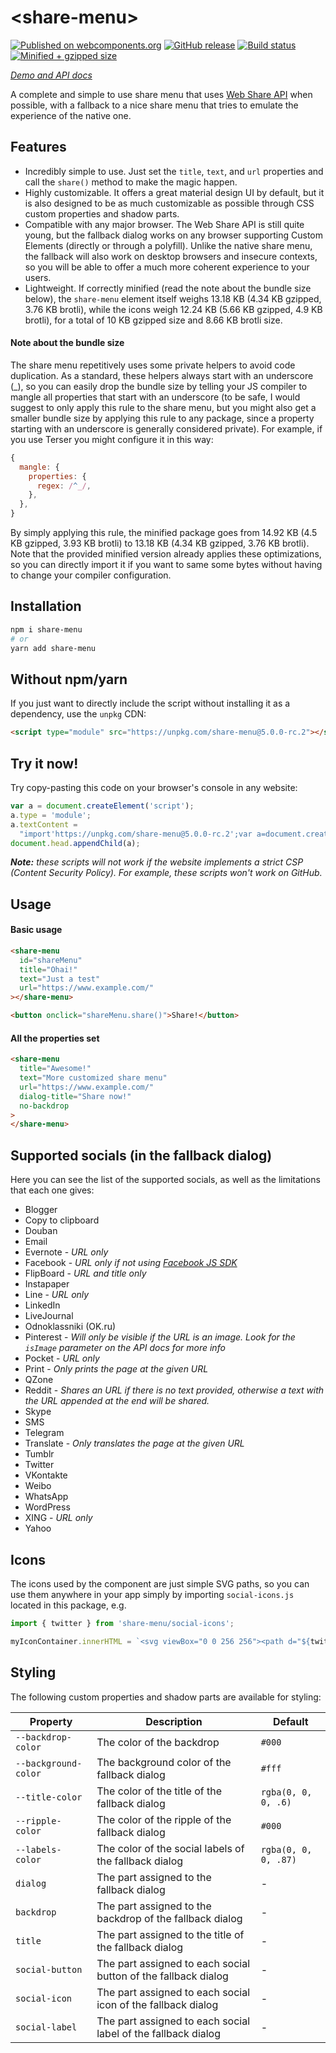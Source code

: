 # \<share-menu\>

[![Published on webcomponents.org](https://img.shields.io/badge/webcomponents.org-published-blue.svg)](https://www.webcomponents.org/element/share-menu)
[![GitHub release](https://img.shields.io/github/release/Dabolus/share-menu/all.svg)](https://github.com/Dabolus/share-menu)
[![Build status](https://github.com/Dabolus/share-menu/workflows/Lint%2C%20test%20and%20build/badge.svg)](https://github.com/Dabolus/share-menu/actions?query=workflow%3A%22Lint%2C+test+and+build%22)
[![Minified + gzipped size](https://img.shields.io/bundlephobia/minzip/share-menu.svg)](https://bundlephobia.com/result?p=share-menu)

_[Demo and API docs](https://www.webcomponents.org/element/share-menu)_

A complete and simple to use share menu that uses
[Web Share API](https://developers.google.com/web/updates/2016/10/navigator-share)
when possible, with a fallback to a nice share menu that tries to emulate the
experience of the native one.

## Features

- Incredibly simple to use. Just set the `title`, `text`, and `url`
  properties and call the `share()` method to make the magic happen.
- Highly customizable. It offers a great material design UI by default, but
  it is also designed to be as much customizable as possible through CSS custom
  properties and shadow parts.
- Compatible with any major browser. The Web Share API is still quite young, but
  the fallback dialog works on any browser supporting Custom Elements (directly
  or through a polyfill). Unlike the native share menu, the fallback will also
  work on desktop browsers and insecure contexts, so you will be able to offer
  a much more coherent experience to your users.
- Lightweight. If correctly minified (read the note about the bundle size below),
  the `share-menu` element itself weighs 13.18 KB (4.34 KB gzipped, 3.76 KB brotli),
  while the icons weigh 12.24 KB (5.66 KB gzipped, 4.9 KB brotli), for a total of
  10 KB gzipped size and 8.66 KB brotli size.

#### Note about the bundle size

The share menu repetitively uses some private helpers to avoid code duplication.
As a standard, these helpers always start with an underscore (\_), so you can easily
drop the bundle size by telling your JS compiler to mangle all properties that start
with an underscore (to be safe, I would suggest to only apply this rule to the share
menu, but you might also get a smaller bundle size by applying this rule to any package,
since a property starting with an underscore is generally considered private).
For example, if you use Terser you might configure it in this way:

```js
{
  mangle: {
    properties: {
      regex: /^_/,
    },
  },
}
```

By simply applying this rule, the minified package goes from 14.92 KB
(4.5 KB gzipped, 3.93 KB brotli) to 13.18 KB (4.34 KB gzipped, 3.76 KB brotli).
Note that the provided minified version already applies these optimizations, so you can
directly import it if you want to same some bytes without having to change your compiler
configuration.

## Installation

```bash
npm i share-menu
# or
yarn add share-menu
```

## Without npm/yarn

If you just want to directly include the script without installing it as a dependency, use the `unpkg` CDN:

```html
<script type="module" src="https://unpkg.com/share-menu@5.0.0-rc.2"></script>
```

## Try it now!

Try copy-pasting this code on your browser's console in any website:

```js
var a = document.createElement('script');
a.type = 'module';
a.textContent =
  "import'https://unpkg.com/share-menu@5.0.0-rc.2';var a=document.createElement('share-menu');document.body.appendChild(a),a.share()";
document.head.appendChild(a);
```

_**Note:** these scripts will not work if the website implements a strict CSP
(Content Security Policy). For example, these scripts won't work on GitHub._

## Usage

#### Basic usage

```html
<share-menu
  id="shareMenu"
  title="Ohai!"
  text="Just a test"
  url="https://www.example.com/"
></share-menu>

<button onclick="shareMenu.share()">Share!</button>
```

#### All the properties set

```html
<share-menu
  title="Awesome!"
  text="More customized share menu"
  url="https://www.example.com/"
  dialog-title="Share now!"
  no-backdrop
>
</share-menu>
```

## Supported socials (in the fallback dialog)

Here you can see the list of the supported socials, as well as the limitations
that each one gives:

- Blogger
- Copy to clipboard
- Douban
- Email
- Evernote - _URL only_
- Facebook - _URL only if not using [Facebook JS SDK](https://developers.facebook.com/docs/javascript)_
- FlipBoard - _URL and title only_
- Instapaper
- Line - _URL only_
- LinkedIn
- LiveJournal
- Odnoklassniki (OK.ru)
- Pinterest - _Will only be visible if the URL is an image. Look for the `isImage` parameter on the API docs for more info_
- Pocket - _URL only_
- Print - _Only prints the page at the given URL_
- QZone
- Reddit - _Shares an URL if there is no text provided, otherwise a text with the URL appended at the end will be shared._
- Skype
- SMS
- Telegram
- Translate - _Only translates the page at the given URL_
- Tumblr
- Twitter
- VKontakte
- Weibo
- WhatsApp
- WordPress
- XING - _URL only_
- Yahoo

## Icons

The icons used by the component are just simple SVG paths, so you can use them anywhere in your app simply by importing
`social-icons.js` located in this package, e.g.

```js
import { twitter } from 'share-menu/social-icons';

myIconContainer.innerHTML = `<svg viewBox="0 0 256 256"><path d="${twitter}"/></svg>`;
```

## Styling

The following custom properties and shadow parts are available for styling:

| Property             | Description                                                    | Default              |
| -------------------- | -------------------------------------------------------------- | -------------------- |
| `--backdrop-color`   | The color of the backdrop                                      | `#000`               |
| `--background-color` | The background color of the fallback dialog                    | `#fff`               |
| `--title-color`      | The color of the title of the fallback dialog                  | `rgba(0, 0, 0, .6)`  |
| `--ripple-color`     | The color of the ripple of the fallback dialog                 | `#000`               |
| `--labels-color`     | The color of the social labels of the fallback dialog          | `rgba(0, 0, 0, .87)` |
| `dialog`             | The part assigned to the fallback dialog                       | -                    |
| `backdrop`           | The part assigned to the backdrop of the fallback dialog       | -                    |
| `title`              | The part assigned to the title of the fallback dialog          | -                    |
| `social-button`      | The part assigned to each social button of the fallback dialog | -                    |
| `social-icon`        | The part assigned to each social icon of the fallback dialog   | -                    |
| `social-label`       | The part assigned to each social label of the fallback dialog  | -                    |
